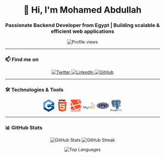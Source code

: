 <h1 align="center">👋 Hi, I'm <b>Mohamed Abdullah</b></h1>
<h3 align="center">Passionate Backend Developer from Egypt | Building scalable & efficient web applications</h3>

<p align="center">
  <img src="https://komarev.com/ghpvc/?username=mohamedabdullah999&label=Profile%20views&color=0e75b6&style=flat" alt="Profile views" />
</p>

---

### 📫 Find me on

<p align="center">
  <a href="https://twitter.com/ma99851445" target="_blank">
    <img src="https://img.shields.io/twitter/follow/ma99851445?logo=twitter&style=for-the-badge" alt="Twitter" />
  </a>
  <a href="https://linkedin.com/in/mohamed-abdullah-1890b02ab" target="_blank">
    <img src="https://img.shields.io/badge/LinkedIn-Mohamed-blue?logo=linkedin&style=for-the-badge" alt="LinkedIn" />
  </a>
  <a href="https://github.com/mohamedabdullah999" target="_blank">
    <img src="https://img.shields.io/badge/GitHub-mohamedabdullah999-black?logo=github&style=for-the-badge" alt="GitHub" />
  </a>
</p>

---

### 🛠️ Technologies & Tools

<p align="center">
  <img alt="C++" src="https://raw.githubusercontent.com/devicons/devicon/master/icons/cplusplus/cplusplus-original.svg" width="40" height="40" />
  <img alt="HTML5" src="https://raw.githubusercontent.com/devicons/devicon/master/icons/html5/html5-original-wordmark.svg" width="40" height="40" />
  <img alt="Laravel" src="https://raw.githubusercontent.com/devicons/devicon/master/icons/laravel/laravel-plain-wordmark.svg" width="40" height="40" />
  <img alt="MySQL" src="https://raw.githubusercontent.com/devicons/devicon/master/icons/mysql/mysql-original-wordmark.svg" width="40" height="40" />
  <img alt="PHP" src="https://raw.githubusercontent.com/devicons/devicon/master/icons/php/php-original.svg" width="40" height="40" />
  <img alt="PostgreSQL" src="https://raw.githubusercontent.com/devicons/devicon/master/icons/postgresql/postgresql-original-wordmark.svg" width="40" height="40" />
</p>

---

### 📊 GitHub Stats

<p align="center">
  <img src="https://github-readme-stats.vercel.app/api?username=mohamedabdullah999&show_icons=true&theme=radical" alt="GitHub Stats" />
  <img src="https://github-readme-streak-stats.herokuapp.com/?user=mohamedabdullah999&theme=radical" alt="GitHub Streak" />
</p>

<p align="center">
  <img src="https://github-readme-stats.vercel.app/api/top-langs/?username=mohamedabdullah999&layout=compact&theme=radical" alt="Top Languages" />
</p>

